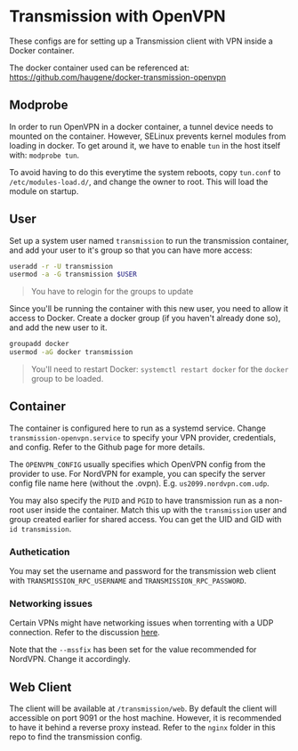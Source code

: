 # Transmission with OpenVPN

These configs are for setting up a Transmission client with VPN inside a Docker container.

The docker container used can be referenced at: https://github.com/haugene/docker-transmission-openvpn

## Modprobe

In order to run OpenVPN in a docker container, a tunnel device needs to mounted on the container. However, SELinux prevents kernel modules from loading in docker. To get around it, we have to enable `tun` in the host itself with: `modprobe tun`.

To avoid having to do this everytime the system reboots, copy `tun.conf` to `/etc/modules-load.d/`, and change the owner to root. This will load the module on startup.

## User

Set up a system user named `transmission` to run the transmission container, and add your user to it's group so that you can have more access:

```sh
useradd -r -U transmission
usermod -a -G transmission $USER
```

> You have to relogin for the groups to update

Since you'll be running the container with this new user, you need to allow it access to Docker. Create a docker group (if you haven't already done so), and add the new user to it.

```sh
groupadd docker
usermod -aG docker transmission
```

> You'll need to restart Docker: `systemctl restart docker` for the `docker` group to be loaded.

## Container

The container is configured here to run as a systemd service. Change `transmission-openvpn.service` to specify your VPN provider, credentials, and config. Refer to the Github page for more details.

The `OPENVPN_CONFIG` usually specifies which OpenVPN config from the provider to use. For NordVPN for example, you can specify the server config file name here (without the .ovpn). E.g. `us2099.nordvpn.com.udp`.

You may also specify the `PUID` and `PGID` to have transmission run as a non-root user inside the container. Match this up with the `transmission` user and group created earlier for shared access. You can get the UID and GID with `id transmission`.


### Authetication

You may set the username and password for the transmission web client with `TRANSMISSION_RPC_USERNAME` and `TRANSMISSION_RPC_PASSWORD`.

### Networking issues

Certain VPNs might have networking issues when torrenting with a UDP connection. Refer to the discussion [here](https://github.com/haugene/docker-transmission-openvpn/issues/257#issuecomment-449576866).

Note that the `--mssfix` has been set for the value recommended for NordVPN. Change it accordingly.

## Web Client

The client will be available at `/transmission/web`. By default the client will accessible on port 9091 or the host machine. However, it is recommended to have it behind a reverse proxy instead. Refer to the `nginx` folder in this repo to find the transmission config.
